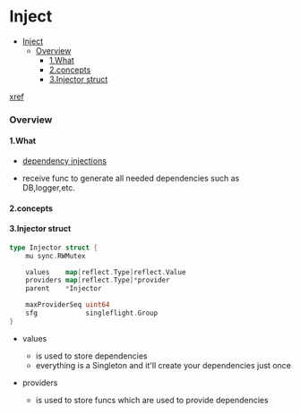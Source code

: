 # Inject


<!-- @import "[TOC]" {cmd="toc" depthFrom=1 depthTo=6 orderedList=false} -->

<!-- code_chunk_output -->

- [Inject](#inject)
    - [Overview](#overview)
      - [1.What](#1what)
      - [2.concepts](#2concepts)
      - [3.Injector struct](#3injector-struct)

<!-- /code_chunk_output -->


[xref](https://github.com/theplant/inject)

### Overview

#### 1.What

* [dependency injections](https://medium.com/avenue-tech/dependency-injection-in-go-35293ef7b6)

* receive func to generate all needed dependencies such as DB,logger,etc.

#### 2.concepts

#### 3.Injector struct

```go
type Injector struct {
	mu sync.RWMutex

	values    map[reflect.Type]reflect.Value
	providers map[reflect.Type]*provider
	parent    *Injector

	maxProviderSeq uint64
	sfg            singleflight.Group
}
```

* values 
    * is used to store dependencies 
    * everything is a Singleton and it'll create your dependencies just once

* providers
    * is used to store funcs which are used to provide dependencies